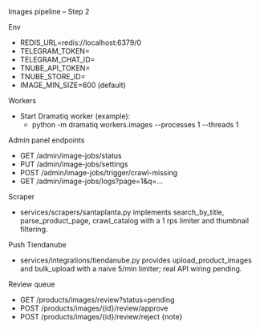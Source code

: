 Images pipeline – Step 2

Env
- REDIS_URL=redis://localhost:6379/0
- TELEGRAM_TOKEN=<optional>
- TELEGRAM_CHAT_ID=<optional>
- TNUBE_API_TOKEN=<optional>
- TNUBE_STORE_ID=<optional>
- IMAGE_MIN_SIZE=600 (default)

Workers
- Start Dramatiq worker (example):
  - python -m dramatiq workers.images --processes 1 --threads 1

Admin panel endpoints
- GET  /admin/image-jobs/status
- PUT  /admin/image-jobs/settings
- POST /admin/image-jobs/trigger/crawl-missing
- GET  /admin/image-jobs/logs?page=1&q=...

Scraper
- services/scrapers/santaplanta.py implements search_by_title, parse_product_page, crawl_catalog with a 1 rps limiter and thumbnail filtering.

Push Tiendanube
- services/integrations/tiendanube.py provides upload_product_images and bulk_upload with a naive 5/min limiter; real API wiring pending.

Review queue
- GET /products/images/review?status=pending
- POST /products/images/{id}/review/approve
- POST /products/images/{id}/review/reject {note}
